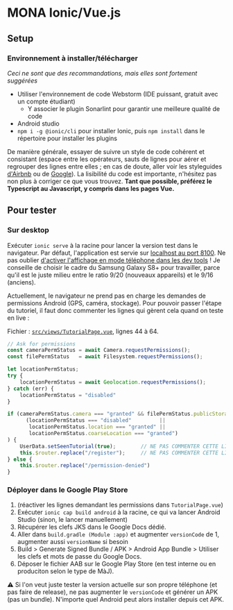 # MONA Ionic/Vue.js
## Setup
### Environnement à installer/télécharger
*Ceci ne sont que des recommandations, mais elles sont fortement suggérées*
* Utiliser l'environnement de code Webstorm (IDE puissant, gratuit avec un compte étudiant)
  * Y associer le plugin Sonarlint pour garantir une meilleure qualité de code
* Android studio
* `npm i -g @ionic/cli` pour installer Ionic, puis `npm install` dans le répertoire pour installer les plugins

De manière générale, essayer de suivre un style de code cohérent et consistant (espace entre les opérateurs, sauts de
lignes pour aérer et regrouper des lignes entre elles ; en cas de doute, aller voir les styleguides
[d'Airbnb](https://github.com/airbnb/javascript) ou de [Google](https://github.com/google/styleguide)). La lisibilité du code est importante, n'hésitez pas non plus à corriger ce que vous trouvez.
**Tant que possible, préférez le Typescript au Javascript, y compris dans les pages Vue.**


## Pour tester
### Sur desktop
Exécuter `ionic serve` à la racine pour lancer la version test dans le navigateur. Par défaut, l'application est servie
sur [localhost au port 8100](http://localhost:8100/). Ne pas oublier [d'activer l'affichage en mode téléphone dans les dev
tools](https://developer.chrome.com/docs/devtools/device-mode/) ! Je conseille de choisir le cadre du Samsung Galaxy S8+
pour travailler, parce qu'il est le juste milieu entre le ratio 9/20 (nouveaux appareils) et le 9/16 (anciens).

Actuellement, le navigateur ne prend pas en charge les demandes de permissions Android (GPS, caméra, stockage). Pour
pouvoir passer l'étape du tutoriel, il faut donc commenter les lignes qui gèrent cela quand on teste en live :

Fichier : [`src/views/TutorialPage.vue`](blob/main/src/views/TutorialPage.vue), lignes 44 à 64. 
```ts
// Ask for permissions
const cameraPermStatus = await Camera.requestPermissions();
const filePermStatus   = await Filesystem.requestPermissions();

let locationPermStatus;
try {
    locationPermStatus = await Geolocation.requestPermissions();
} catch (err) {
    locationPermStatus = "disabled"
}

if (cameraPermStatus.camera === "granted" && filePermStatus.publicStorage === "granted" &&
      (locationPermStatus === "disabled"         ||
       locationPermStatus.location === "granted" ||
       locationPermStatus.coarseLocation === "granted")
) {
    UserData.setSeenTutorial(true);        // NE PAS COMMENTER CETTE LIGNE
    this.$router.replace("/register");     // NE PAS COMMENTER CETTE LIGNE
} else {
    this.$router.replace("/permission-denied")
}
```

### Déployer dans le Google Play Store
1. (réactiver les lignes demandant les permissions dans `TutorialPage.vue`) 
2. Exécuter `ionic cap build android` à la racine, ce qui va lancer Android Studio (sinon, le lancer manuellement)
3. Récupérer les clefs  JKS dans le Google Docs dédié.
4. Aller dans `build.gradle (Module :app)` et augmenter `versionCode` de 1, augmenter aussi `versionName` si besoin
5. Build > Generate Signed Bundle / APK > Android App Bundle > Utiliser les clefs et mots de passe du Google Docs.
6. Déposer le fichier AAB sur le Google Play Store (en test interne ou en produciton selon le type de MàJ).

⚠️ Si l'on veut juste tester la version actuelle sur son propre téléphone (et pas faire de release), ne pas augmenter le
`versionCode` et générer un APK (pas un bundle). N'importe quel Android peut alors installer depuis cet APK.
